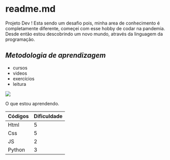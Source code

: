 # readme.md
Projeto Dev !
Esta sendo um desafio pois, minha area de conhecimento é completamente diferente, começei com esse hobby de codar na pandemia. Desde então estou descobrindo um novo mundo, através da linguagem da programação.

## _Metodologia de aprendizagem_ 
*  cursos
*  videos
*  exercícios 
*  leitura 


<a href= "https://th.bing.com/th/id/R.ed368c0c30727cb54471a6832e0b68f6?rik=Swg5LWLEK1X6Pg&pid=ImgRaw&r=0"><img src="https://th.bing.com/th/id/R.ed368c0c30727cb54471a6832e0b68f6?rik=Swg5LWLEK1X6Pg&pid=ImgRaw&r=0" /></a>

O que estou aprendendo.

Códigos | Dificuldade                 
------- | ----------             
Html    | 5
Css     | 5
JS      | 2
Python  | 3

